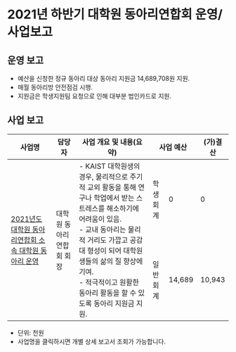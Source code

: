 2021년 하반기 대학원 동아리연합회 운영/사업보고
===

## 운영 보고
- 예산을 신청한 정규 동아리 대상 동아리 지원금 14,689,708원 지원.
- 매월 동아리방 안전점검 시행.
- 지원금은 학생지원팀 요청으로 인해 대부분 법인카드로 지원.

## 사업 보고
<table>
<thead>
  <tr>
    <th>사업명</th>
    <th>담당자</th>
    <th>사업 개요 및 내용(요약)</th>
    <th colspan="2">사업 예산</th>
    <th>(가)결산</th>
  </tr>
</thead>
<tbody>
  <tr>
    <td rowspan="2"><a href="2021년-하반기-대학원-총학생회-자치단체-사업보고서/대학원-동아리연합회-2021년도-대학원-동아리연합회-소속-대학원-동아리-운영.md"> 2021년도 대학원 동아리연합회 소속 대학원 동아리 운영</a></td>
    <td rowspan="2">대학원 동아리연합회 회장</td>
    <td rowspan="2">- KAIST 대학원생의 경우, 물리적으로 주기적 교외 활동을 통해 연구나 학업에서 받는 스트레스를 해소하기에 어려움이 있음.<br>- 교내 동아리는 물리적 거리도 가깝고 공감대 형성이 되어 대학원생들의 삶의 질 향상에 기여.<br>- 적극적이고 원활한 동아리 활동을 할 수 있도록 동아리 지원금 지원.</td>
    <td>학생회계</td>
    <td>0</td>
    <td>0</td>
  </tr>
  
  <tr>
    <td>일반회계</td>
    <td>14,689</td>
    <td>10,943</td>

  </tr>
 
</tbody>
</table>
  
- 단위: 천원
- 사업명을 클릭하시면 개별 상세 보고서 조회가 가능합니다.


